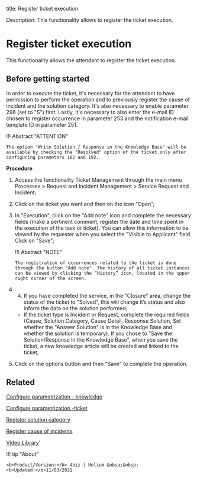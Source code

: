 title:  Register ticket execution
 
Description: This functionality allows to register the ticket execution.

# Register ticket execution

This functionality allows the attendant to register the ticket execution.


## Before getting started

In order to execute the ticket, it's necessary for the attendant to have permission to perform the operation and to previously register the cause of incident and the solution category. It's also necessary to enable parameter 298 (set to "S") first.
Lastly, it's necessary to also enter the e-mail ID chosen to register occurrence in parameter 253 and the notification e-mail template ID in parameter 251.


!!! Abstract "ATTENTION"  

    The option "Write Solution / Response in the Knowledge Base" will be available by checking the "Resolved" option of the ticket only after configuring parameters 182 and 192.

**Procedure**

1.	Access the functionality Ticket Management through the main menu Processes > Request and Incident Management > Service Request and Incident;

2.	Click on the ticket you want and then on the icon “Open”;

3.	In "Execution", click on the "Add note" icon and complete the necessary fields (make a pertinent comment, register the date and time spent in the execution of the task or ticket). You can allow this information to be viewed by the requester when you select the "Visible to Applicant" field. Click on "Save";


    !!! Abstract "NOTE"

        The registration of occurrences related to the ticket is done through the button "Add note". The history of all ticket instances can be viewed by clicking the “History” icon, located in the upper right corner of the screen. 

4.  4.	If you have completed the service, in the "Closure" area, change the status of the ticket to "Solved”, this will change it’s status and also inform the data on the solution performed;
    
    - If the ticket type is Incident or Request, complete the required fields (Cause, Solution Category, Cause Detail, Response Solution, Set whether the "Answer Solution" is in the Knowledge Base and whether the solution is temporary). If you chose to "Save the Solution/Response in the Knowledge Base", when you save the ticket, a new knowledge article will be created and linked to the ticket;

5. Click on the options button and then "Save" to complete the operation.


Related
-----------
[Configure parametrization - knowledge](/en-us/4biz-helium/platform-administration/parameters-list/configure-parametrization-knowledge.html)

[Configure parametrization -ticket](/en-us/4biz-helium/platform-administration/parameters-list/configure-parametrization-ticket.html)

[Register solution category](/en-us/4biz-helium/processes/portfolio-and-catalog/configuration/register-solution-category.html)

[Register cause of incidents](/en-us/4biz-helium/processes/portfolio-and-catalog/configuration/register-cause-incidents.html)

<i class='fa fa-youtube-play  fa-2x' style='color:#97ce17;vertical-align: middle;'> </i> [Video Library](https://www.youtube.com/playlist?list=PLB5qK2uzf2RNrJnhiXj3dbmgsm9-quhfz)'

!!! tip "About"

    <b>Product/Version:</b> 4biz | Helium &nbsp;&nbsp;
    <b>Updated:</b>11/03/2021

